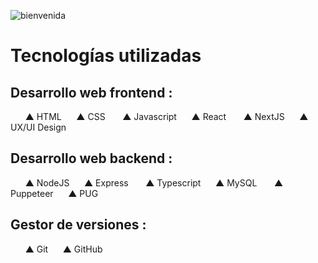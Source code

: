 ![bienvenida](https://github.com/user-attachments/assets/c9acfb39-982c-4054-932e-571686875889)
# Tecnologías utilizadas
## Desarrollo web frontend :
&nbsp;&nbsp;&nbsp;&nbsp;&nbsp;&nbsp;▲ HTML&nbsp;&nbsp;&nbsp;&nbsp;&nbsp;&nbsp;▲ CSS
&nbsp;&nbsp;&nbsp;&nbsp;&nbsp;&nbsp;▲ Javascript&nbsp;&nbsp;&nbsp;&nbsp;&nbsp;&nbsp;▲ React
&nbsp;&nbsp;&nbsp;&nbsp;&nbsp;&nbsp;▲ NextJS&nbsp;&nbsp;&nbsp;&nbsp;&nbsp;&nbsp;▲ UX/UI Design

## Desarrollo web backend :
&nbsp;&nbsp;&nbsp;&nbsp;&nbsp;&nbsp;▲ NodeJS&nbsp;&nbsp;&nbsp;&nbsp;&nbsp;&nbsp;▲ Express
&nbsp;&nbsp;&nbsp;&nbsp;&nbsp;&nbsp;▲ Typescript&nbsp;&nbsp;&nbsp;&nbsp;&nbsp;&nbsp;▲ MySQL
&nbsp;&nbsp;&nbsp;&nbsp;&nbsp;&nbsp;▲ Puppeteer&nbsp;&nbsp;&nbsp;&nbsp;&nbsp;&nbsp;▲ PUG

## Gestor de versiones :
&nbsp;&nbsp;&nbsp;&nbsp;&nbsp;&nbsp;▲ Git&nbsp;&nbsp;&nbsp;&nbsp;&nbsp;&nbsp;▲ GitHub
